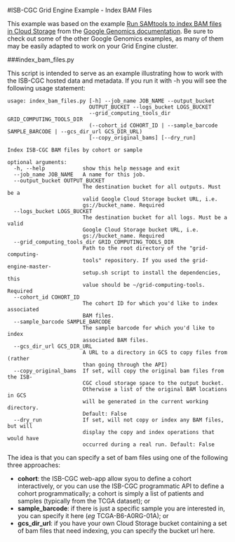 #ISB-CGC Grid Engine Example - Index BAM Files

This example was based on the example [Run SAMtools to index BAM files in Cloud Storage](http://googlegenomics.readthedocs.org/en/latest/use_cases/run_samtools_over_many_files/index.html) from the [Google Genomics documentation](http://googlegenomics.readthedocs.org/en/latest/index.html).  Be sure to check out some of the other Google Genomics examples, as many of them may be easily adapted to work on your Grid Engine cluster.

###index_bam_files.py

This script is intended to serve as an example illustrating how to work with the ISB-CGC hosted data and metadata.  If you run it with -h you will see the following usage statement:

```
usage: index_bam_files.py [-h] --job_name JOB_NAME --output_bucket
                          OUTPUT_BUCKET --logs_bucket LOGS_BUCKET
                          --grid_computing_tools_dir GRID_COMPUTING_TOOLS_DIR
                          (--cohort_id COHORT_ID | --sample_barcode SAMPLE_BARCODE | --gcs_dir_url GCS_DIR_URL)
                          [--copy_original_bams] [--dry_run]

Index ISB-CGC BAM files by cohort or sample

optional arguments:
  -h, --help            show this help message and exit
  --job_name JOB_NAME   A name for this job.
  --output_bucket OUTPUT_BUCKET
                        The destination bucket for all outputs. Must be a
                        valid Google Cloud Storage bucket URL, i.e.
                        gs://bucket_name. Required
  --logs_bucket LOGS_BUCKET
                        The destination bucket for all logs. Must be a valid
                        Google Cloud Storage bucket URL, i.e.
                        gs://bucket_name. Required
  --grid_computing_tools_dir GRID_COMPUTING_TOOLS_DIR
                        Path to the root directory of the "grid-computing-
                        tools" repository. If you used the grid-engine-master-
                        setup.sh script to install the dependencies, this
                        value should be ~/grid-computing-tools. Required
  --cohort_id COHORT_ID
                        The cohort ID for which you'd like to index associated
                        BAM files.
  --sample_barcode SAMPLE_BARCODE
                        The sample barcode for which you'd like to index
                        associated BAM files.
  --gcs_dir_url GCS_DIR_URL
                        A URL to a directory in GCS to copy files from (rather
                        than going through the API)
  --copy_original_bams  If set, will copy the original bam files from the ISB-
                        CGC cloud storage space to the output bucket.
                        Otherwise a list of the original BAM locations in GCS
                        will be generated in the current working directory.
                        Default: False
  --dry_run             If set, will not copy or index any BAM files, but will
                        display the copy and index operations that would have
                        occurred during a real run. Default: False

```

The idea is that you can specify a set of bam files using one of the following three approaches:
  *  **cohort**:  the ISB-CGC web-app allow syou to define a cohort interactively, or you can use the ISB-CGC programmatic API to define a cohort programmatically;  a cohort is simply a list of patients and samples (typically from the TCGA dataset); or
  *  **sample_barcode**:  if there is just a specific sample you are interested in, you can specify it here (*eg* TCGA-B6-A0RG-01A); or
  *  **gcs_dir_url**:  if you have your own Cloud Storage bucket containing a set of bam files that need indexing, you can specify the bucket url here.


